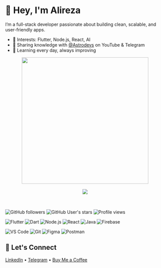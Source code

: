 # 👋 Hey, I'm Alireza

I’m a full-stack developer passionate about building clean, scalable, and user-friendly apps.

- 🧠 Interests: Flutter, Node.js, React, AI
- 📢 Sharing knowledge with <a href="https://github.com/AstroDevs-Team">@Astrodevs<a/> on YouTube & Telegram
- 🌱 Learning every day, always improving

<div style="text-align: center">
  <img src="https://github-readme-stats.vercel.app/api?username=itisalireza&count_private=true&include_all_commits=trueshow_icons=true&theme=tokyonight" width="400">
<br /><br />
  <img src="https://github-readme-stats.vercel.app/api/wakatime?username=itisAlireza&layout=compact&theme=tokyonight"/>
</div>

<br /><br />
![GitHub followers](https://img.shields.io/github/followers/itisalireza?label=Follow&style=for-the-badge)
![GitHub User's stars](https://img.shields.io/github/stars/itisalireza?style=for-the-badge)
![Profile views](https://komarev.com/ghpvc/?username=itisalireza&style=for-the-badge)


![Flutter](https://img.shields.io/badge/Flutter-02569B?style=for-the-badge&logo=flutter&logoColor=white)
![Dart](https://img.shields.io/badge/Dart-0175C2?style=for-the-badge&logo=dart&logoColor=white)
![Node.js](https://img.shields.io/badge/Node.js-339933?style=for-the-badge&logo=nodedotjs&logoColor=white)
![React](https://img.shields.io/badge/React-20232A?style=for-the-badge&logo=react&logoColor=61DAFB)
![Java](https://img.shields.io/badge/Java-ED8B00?style=for-the-badge&logo=openjdk&logoColor=white)
![Firebase](https://img.shields.io/badge/Firebase-FFCA28?style=for-the-badge&logo=firebase&logoColor=black)


![VS Code](https://img.shields.io/badge/VSCode-007ACC?style=for-the-badge&logo=visual-studio-code&logoColor=white)
![Git](https://img.shields.io/badge/Git-F05032?style=for-the-badge&logo=git&logoColor=white)
![Figma](https://img.shields.io/badge/Figma-000000?style=for-the-badge&logo=figma&logoColor=white)
![Postman](https://img.shields.io/badge/Postman-FF6C37?style=for-the-badge&logo=postman&logoColor=white)


## 🚀 Let's Connect
[LinkedIn](https://linkedin.com/in/alireza-shirzad) • [Telegram](https://t.me/astrodevs_community) • [Buy Me a Coffee](https://buymeacoffee.com/astrodevs)
